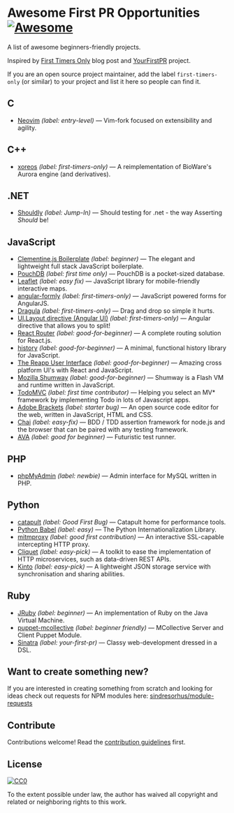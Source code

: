 # Awesome First PR Opportunities [![Awesome](https://cdn.rawgit.com/sindresorhus/awesome/d7305f38d29fed78fa85652e3a63e154dd8e8829/media/badge.svg)](https://github.com/sindresorhus/awesome)

A list of awesome beginners-friendly projects.

Inspired by [First Timers Only](https://medium.com/@kentcdodds/first-timers-only-78281ea47455#.vsu847e81) blog post and [YourFirstPR](http://yourfirstpr.github.io/) project.

If you are an open source project maintainer, add the label `first-timers-only` (or similar) to your project and list it here so people can find it.

## C

- [Neovim](https://github.com/neovim/neovim/labels/entry-level) _(label: entry-level)_ — Vim-fork focused on extensibility and agility.

## C++

- [xoreos](https://github.com/xoreos/xoreos/labels/first-timers-only) _(label: first-timers-only)_ — A reimplementation of BioWare's Aurora engine (and derivatives).

## .NET

- [Shouldly](https://github.com/shouldly/shouldly/labels/Jump-In) _(label: Jump-In)_ — Should testing for .net - the way Asserting *Should* be!

## JavaScript

- [Clementine.js Boilerplate](https://github.com/johnstonbl01/clementinejs/labels/beginner) _(label: beginner)_ — The elegant and lightweight full stack JavaScript boilerplate.
- [PouchDB](https://github.com/pouchdb/pouchdb/labels/first%20timers%20only) _(label: first time only)_ — PouchDB is a pocket-sized database.
- [Leaflet](https://github.com/Leaflet/Leaflet/labels/easy%20fix) _(label: easy fix)_ — JavaScript library for mobile-friendly interactive maps.
- [angular-formly](https://github.com/formly-js/angular-formly/labels/first-timers-only) _(label: first-timers-only)_ — JavaScript powered forms for AngularJS.
- [Dragula](https://github.com/bevacqua/dragula/labels/first-timers-only) _(label: first-timers-only)_ — Drag and drop so simple it hurts.
- [UI.Layout directive (Angular UI)](https://github.com/angular-ui/ui-layout/labels/first-timers-only) _(label: first-timers-only)_ — Angular directive that allows you to split!
- [React Router](https://github.com/rackt/react-router/labels/good-for-beginner) _(label: good-for-beginner)_ —  A complete routing solution for React.js.
- [history](https://github.com/rackt/history/labels/good-for-beginner) _(label: good-for-beginner)_ —  A minimal, functional history library for JavaScript.
- [The Reapp User Interface](https://github.com/reapp/reapp-ui/labels/good-for-beginner) _(label: good-for-beginner)_ — Amazing cross platform UI's with React and JavaScript.
- [Mozilla Shumway](https://github.com/mozilla/shumway/labels/good-for-beginner) _(label: good-for-beginner)_ —  Shumway is a Flash VM and runtime written in JavaScript.
- [TodoMVC](https://github.com/tastejs/todomvc/labels/first%20time%20contributor) _(label: first time contributor)_ — Helping you select an MV* framework by implementing Todo in lots of Javascript apps.
- [Adobe Brackets](https://github.com/adobe/brackets/issues?q=is%3Aopen+is%3Aissue+label%3A%22starter+bug%22) _(label: starter bug)_ — An open source code editor for the web, written in JavaScript, HTML and CSS.
- [Chai](https://github.com/chaijs/chai/labels/easy-fix) _(label: easy-fix)_ — BDD / TDD assertion framework for node.js and the browser that can be paired with any testing framework.
- [AVA](https://github.com/sindresorhus/ava/labels/good%20for%20beginner) _(label: good for beginner)_ — Futuristic test runner.

## PHP

- [phpMyAdmin](https://github.com/phpmyadmin/phpmyadmin/labels/newbie) _(label: newbie)_ — Admin interface for MySQL written in PHP.

## Python

- [catapult](https://github.com/catapult-project/catapult/labels/Good%20First%20Bug) _(label: Good First Bug)_ — Catapult home for performance tools.
- [Python Babel](https://github.com/python-babel/babel/labels/easy) _(label: easy)_ — The Python Internationalization Library.
- [mitmproxy](https://github.com/mitmproxy/mitmproxy/labels/good%20first%20contribution) _(label: good first contribution)_ — An interactive SSL-capable intercepting HTTP proxy.
- [Cliquet](https://github.com/mozilla-services/cliquet/labels/easy-pick) _(label: easy-pick)_ — A toolkit to ease the implementation of HTTP microservices, such as data-driven REST APIs.
- [Kinto](https://github.com/Kinto/kinto/labels/easy-pick) _(label: easy-pick)_ — A lightweight JSON storage service with synchronisation and sharing abilities.

## Ruby

- [JRuby](https://github.com/jruby/jruby/labels/beginner) _(label: beginner)_ — An implementation of Ruby on the Java Virtual Machine.
- [puppet-mcollective](https://github.com/puppet-community/puppet-mcollective/labels/beginner%20friendly) _(label: beginner friendly)_ — MCollective Server and Client Puppet Module.
- [Sinatra](https://github.com/sinatra/sinatra/labels/your-first-pr) _(label: your-first-pr)_ — Classy web-development dressed in a DSL.

## Want to create something new?

If you are interested in creating something from scratch and looking for ideas check out requests for NPM modules here: [sindresorhus/module-requests](https://github.com/sindresorhus/module-requests/issues)

## Contribute

Contributions welcome! Read the [contribution guidelines](CONTRIBUTING.md) first.

## License

[![CC0](http://i.creativecommons.org/p/zero/1.0/88x31.png)](http://creativecommons.org/publicdomain/zero/1.0/)

To the extent possible under law, the author has waived all copyright and related or neighboring rights to this work.
